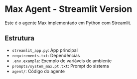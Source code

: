 # Max Agent - Streamlit Version

Este é o agente Max implementado em Python com Streamlit.

## Estrutura

- `streamlit_app.py`: App principal
- `requirements.txt`: Dependências
- `.env.example`: Exemplo de variáveis de ambiente
- `prompts/system_max.pt.txt`: Prompt do sistema
- `agent/`: Código do agente
